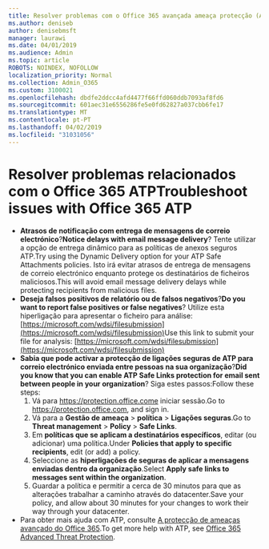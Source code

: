 ```yaml
---
title: Resolver problemas com o Office 365 avançada ameaça protecção (ATP)
ms.author: deniseb
author: denisebmsft
manager: laurawi
ms.date: 04/01/2019
ms.audience: Admin
ms.topic: article
ROBOTS: NOINDEX, NOFOLLOW
localization_priority: Normal
ms.collection: Admin_O365
ms.custom: 3100021
ms.openlocfilehash: dbdfe2ddcc4afd4477f66ffd060ddb7093af8fd6
ms.sourcegitcommit: 601aec31e6556286fe5e0fd62827a037cbb6fe17
ms.translationtype: MT
ms.contentlocale: pt-PT
ms.lasthandoff: 04/02/2019
ms.locfileid: "31031056"
---
```

# <a name="troubleshoot-issues-with-office-365-atp"></a><span data-ttu-id="f3898-102">Resolver problemas relacionados com o Office 365 ATP</span><span class="sxs-lookup"><span data-stu-id="f3898-102">Troubleshoot issues with Office 365 ATP</span></span>

- <span data-ttu-id="f3898-103">**Atrasos de notificação com entrega de mensagens de correio electrónico**?</span><span class="sxs-lookup"><span data-stu-id="f3898-103">**Notice delays with email message delivery**?</span></span> <span data-ttu-id="f3898-104">Tente utilizar a opção de entrega dinâmico para as políticas de anexos seguros ATP.</span><span class="sxs-lookup"><span data-stu-id="f3898-104">Try using the Dynamic Delivery option for your ATP Safe Attachments policies.</span></span> <span data-ttu-id="f3898-105">Isto irá evitar atrasos de entrega de mensagens de correio electrónico enquanto protege os destinatários de ficheiros maliciosos.</span><span class="sxs-lookup"><span data-stu-id="f3898-105">This will avoid email message delivery delays while protecting recipients from malicious files.</span></span>
- <span data-ttu-id="f3898-106">**Deseja falsos positivos de relatório ou de falsos negativos**?</span><span class="sxs-lookup"><span data-stu-id="f3898-106">**Do you want to report false positives or false negatives**?</span></span> <span data-ttu-id="f3898-107">Utilize esta hiperligação para apresentar o ficheiro para análise:[https://microsoft.com/wdsi/filesubmission](https://microsoft.com/wdsi/filesubmission)</span><span class="sxs-lookup"><span data-stu-id="f3898-107">Use this link to submit your file for analysis: [https://microsoft.com/wdsi/filesubmission](https://microsoft.com/wdsi/filesubmission)</span></span>
- <span data-ttu-id="f3898-108">**Sabia que pode activar a protecção de ligações seguras de ATP para correio electrónico enviada entre pessoas na sua organização**?</span><span class="sxs-lookup"><span data-stu-id="f3898-108">**Did you know that you can enable ATP Safe Links protection for email sent between people in your organization**?</span></span> <span data-ttu-id="f3898-109">Siga estes passos:</span><span class="sxs-lookup"><span data-stu-id="f3898-109">Follow these steps:</span></span>
    1. <span data-ttu-id="f3898-110">Vá para https://protection.office.come iniciar sessão.</span><span class="sxs-lookup"><span data-stu-id="f3898-110">Go to https://protection.office.com, and sign in.</span></span>
    2. <span data-ttu-id="f3898-111">Vá para a **Gestão de ameaça** > **política** > **Ligações seguras**.</span><span class="sxs-lookup"><span data-stu-id="f3898-111">Go to **Threat management** > **Policy** > **Safe Links**.</span></span>
    3. <span data-ttu-id="f3898-112">Em **políticas que se aplicam a destinatários específicos**, editar (ou adicionar) uma política.</span><span class="sxs-lookup"><span data-stu-id="f3898-112">Under **Policies that apply to specific recipients**, edit (or add) a policy.</span></span>
    4. <span data-ttu-id="f3898-113">Seleccione as **hiperligações de seguras de aplicar a mensagens enviadas dentro da organização**.</span><span class="sxs-lookup"><span data-stu-id="f3898-113">Select **Apply safe links to messages sent within the organization**.</span></span>
    5. <span data-ttu-id="f3898-114">Guardar a política e permitir a cerca de 30 minutos para que as alterações trabalhar a caminho através do datacenter.</span><span class="sxs-lookup"><span data-stu-id="f3898-114">Save your policy, and allow about 30 minutes for your changes to work their way through your datacenter.</span></span>
- <span data-ttu-id="f3898-115">Para obter mais ajuda com ATP, consulte [A protecção de ameaças avançado do Office 365](https://docs.microsoft.com/office365/securitycompliance/office-365-atp).</span><span class="sxs-lookup"><span data-stu-id="f3898-115">To get more help with ATP, see [Office 365 Advanced Threat Protection](https://docs.microsoft.com/office365/securitycompliance/office-365-atp).</span></span>